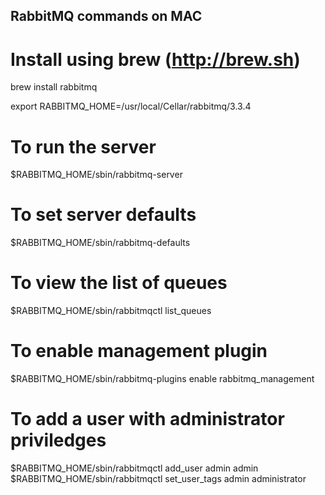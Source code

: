 ## RabbitMQ commands on MAC

# Install using brew (http://brew.sh)
brew install rabbitmq

export RABBITMQ_HOME=/usr/local/Cellar/rabbitmq/3.3.4
# To run the server
$RABBITMQ_HOME/sbin/rabbitmq-server 

# To set server defaults
$RABBITMQ_HOME/sbin/rabbitmq-defaults 

# To view the list of queues
$RABBITMQ_HOME/sbin/rabbitmqctl list_queues

# To enable management plugin
$RABBITMQ_HOME/sbin/rabbitmq-plugins enable rabbitmq_management

# To add a user with administrator priviledges
$RABBITMQ_HOME/sbin/rabbitmqctl add_user admin admin
$RABBITMQ_HOME/sbin/rabbitmqctl set_user_tags admin administrator
